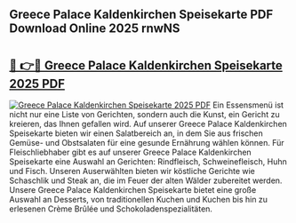## Greece Palace Kaldenkirchen Speisekarte PDF Download Online 2025 rnwNS

# <h2><a href="http://gceesce.nevu.top/?p=Greece+Palace+Kaldenkirchen+Speisekarte">🔗 👉🔴 Greece Palace Kaldenkirchen Speisekarte 2025 PDF</a></h2>

[![Greece Palace Kaldenkirchen Speisekarte 2025 PDF](https://i.imgur.com/dBaPXMq.png)](http://gceesce.nevu.top/?p=Greece+Palace+Kaldenkirchen+Speisekarte)
Ein Essensmenü ist nicht nur eine Liste von Gerichten, sondern auch die Kunst, ein Gericht zu kreieren, das Ihnen gefallen wird. Auf unserer Greece Palace Kaldenkirchen Speisekarte bieten wir einen Salatbereich an, in dem Sie aus frischen Gemüse- und Obstsalaten für eine gesunde Ernährung wählen können. Für Fleischliebhaber gibt es auf unserer Greece Palace Kaldenkirchen Speisekarte eine Auswahl an Gerichten: Rindfleisch, Schweinefleisch, Huhn und Fisch. Unseren Auserwählten bieten wir köstliche Gerichte wie Schaschlik und Steak an, die im Feuer der alten Wälder zubereitet werden. Unsere Greece Palace Kaldenkirchen Speisekarte bietet eine große Auswahl an Desserts, von traditionellen Kuchen und Kuchen bis hin zu erlesenen Crème Brûlée und Schokoladenspezialitäten.
